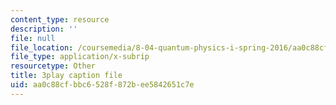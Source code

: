 ```yaml
---
content_type: resource
description: ''
file: null
file_location: /coursemedia/8-04-quantum-physics-i-spring-2016/aa0c88cfbbc6528f872bee5842651c7e_8x94EgM2Mpg.vtt
file_type: application/x-subrip
resourcetype: Other
title: 3play caption file
uid: aa0c88cf-bbc6-528f-872b-ee5842651c7e
---
```

